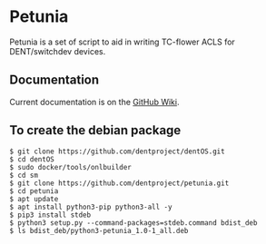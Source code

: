 # Petunia

Petunia is a set of script to aid in writing TC-flower ACLS for
DENT/switchdev devices.

## Documentation

Current documentation is on the
[GitHub Wiki](https://github.com/dentproject/petunia/wiki).

## To create the debian package
```
$ git clone https://github.com/dentproject/dentOS.git
$ cd dentOS
$ sudo docker/tools/onlbuilder
$ cd sm
$ git clone https://github.com/dentproject/petunia.git
$ cd petunia
$ apt update
$ apt install python3-pip python3-all -y
$ pip3 install stdeb
$ python3 setup.py --command-packages=stdeb.command bdist_deb
$ ls bdist_deb/python3-petunia_1.0-1_all.deb

```
